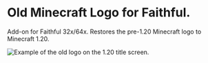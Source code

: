 # Old Minecraft Logo for Faithful.
Add-on for Faithful 32x/64x. Restores the pre-1.20 Minecraft logo to Minecraft 1.20.

![Example of the old logo on the 1.20 title screen.](https://cdn.discordapp.com/attachments/545528597176123392/1127615753517023322/2023-07-08_14.28.28.png)